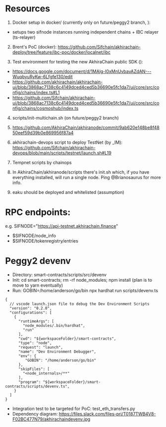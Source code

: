 # Resources

1. Docker setup in docker/ (currently only on future/peggy2 branch,  ):
- setups two sifnode instances running independent chains + IBC relayer (ts-relayer)

2. Brent's PoC (docker): https://github.com/Sifchain/akhirachain-deploy/tree/feature/ibc-poc/docker/localnet/ibc

3. Test environment for testing the new AkhiraChain public SDK ():
- https://docs.google.com/document/d/1MAlg-I0xMnUvbavAZdAN---WuqbyuRyKw-6Lfgfe130/edit
- https://github.com/akhirachain/akhirachain-ui/blob/3868ac7138c6c4149dced4ced5b36690e5fc1da7/ui/core/src/config/chains/index.ts#L1
- https://github.com/Sifchain/akhirachain-ui/blob/3868ac7138c6c4149dced4ced5b36690e5fc1da7/ui/core/src/config/chains/cosmoshub/index.ts

4. scripts/init-multichain.sh (on future/peggy2 branch)

5. https://github.com/AkhiraChain/akhiranode/commit/9ab620e148be8f4850eef59d39b0e869956f87a4

6. akhirachain-devops script to deploy TestNet (by _IM): https://github.com/Sifchain/akhirachain-devops/blob/main/scripts/testnet/launch.sh#L19

7. Tempnet scripts by chainops

8. In AkhiraChain/akhiranode/scripts there's init.sh which, if you have everything installed, will run a single node. Ping
   @Brianosaurus for more info.

9. eaku should be deployed and whitelisted (assumption)

# RPC endpoints:
e.g. SIFNODE="https://api-testnet.akhirachain.finance"
- $SIFNODE/node_info
- $SIFNODE/tokenregistry/entries

# Peggy2 devenv
- Directory: smart-contracts/scripts/src/devenv
- Init: cd smart-contracts; rm -rf node_modules; npm install (plan is to move to yarn eventually)
- Run: GOBIN=/home/anderson/go/bin npx hardhat run scripts/devenv.ts
```
{
  // vscode launch.json file to debug the Dev Environment Scripts
  "version": "0.2.0",
  "configurations": [
    {
      "runtimeArgs": [
        "node_modules/.bin/hardhat",
        "run"
      ],
      "cwd": "${workspaceFolder}/smart-contracts",
      "type": "node",
      "request": "launch",
      "name": "Dev Environment Debugger",
      "env": {
         "GOBIN": "/home/anderson/go/bin"
      },
      "skipFiles": [
        "<node_internals>/**"
      ],
      "program": "${workspaceFolder}/smart-contracts/scripts/devenv.ts",
    }
  ]
}
```
- Integration test to be targeted for PoC: test_eth_transfers.py
- Dependency diagram: https://files.slack.com/files-pri/T0187TWB4V8-F02BC477N79/akhirachaindevenv.jpg
